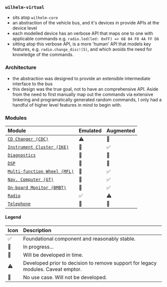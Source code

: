 ### `wilhelm-virtual`
- sits atop `wilhelm-core`
- an abstraction of the vehicle bus, and it's devices in provide APIs at the device level
- each modelled device has an verbose API that maps one to one with applicable commands e.g. `radio.led(led: 0xFF) => 68 04 F0 4A FF D6`
- sitting atop this verbose API, is a more 'human' API that models key features, e.g. `radio.change_disc!(5)`, and which avoids the need for knowledge of the commands.

### Architecture
- the abstraction was designed to provide an extensible intermediate interface to the bus
- this design was the true goal, not to have an comprehensive API. Aside from the need to first manually map out the commands via extensive tinkering and programatically generated random commands, I only had a handful of higher level features in mind to begin with.

### Modules

Module|Emulated|Augmented
:---|:---|:----
[`CD Changer (CDC)`](device/cdc/)|⚠️|🚫
[`Instrument Cluster (IKE)`](device/ike/)|🚫|✅
[`Diagnostics`](device/diag/)|🔧|🚫
[`DSP`](device/dsp/)|🎯|🚫
[`Multi-function Wheel (MFL)`](device/mfl/)|🚫|✅
[`Nav. Computer (GT)`](device/gt/)|🚫|✅
[`On-board Monitor (BMBT)`](device/bmbt/)|🚫|✅
[`Radio`](device/radio/)|✅|⚠️
[`Telephone`](device/tel/)|🔧|🚫

#### Legend
Icon|Description
:---|:---
✅ | Foundational component and reasonably stable.
🔧 | In progress...
🎯 | Will be developed in time.
⚠️ | Developed prior to decision to remove support for legacy modules. Caveat emptor.
🚫 | No use case. Will not be developed.
